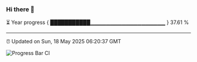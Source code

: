 ### Hi there 👋

⏳ Year progress { ███████████▁▁▁▁▁▁▁▁▁▁▁▁▁▁▁▁▁▁▁ } 37.61 %

---

⏰ Updated on Sun, 18 May 2025 06:20:37 GMT

![Progress Bar CI](https://github.com/liununu/liununu/workflows/Progress%20Bar%20CI/badge.svg)

